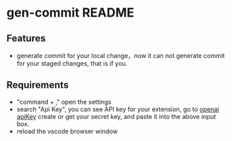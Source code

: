 # gen-commit README

## Features

- generate commit for your local change，now it can not generate commit for your staged changes, that is if you.

## Requirements

- "command + ," open the settings
- search "Api Key", you can see API key for your extension, go to [openai apiKey](https://platform.openai.com/account/api-keys) create or get your secret key, and paste it into the above input box.
- reload the vscode browser window
